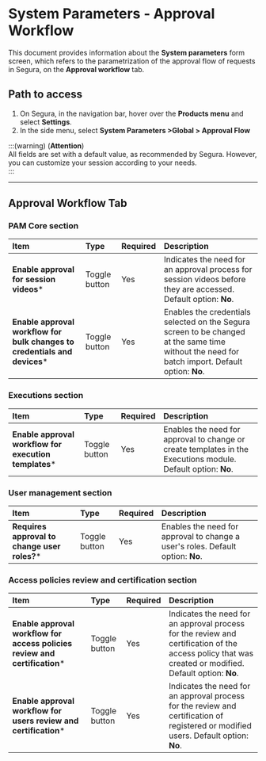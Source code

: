 # System Parameters - Approval Workflow

This document provides information about the **System parameters** form screen, which refers to the parametrization of the approval flow of requests in Segura, on the **Approval workflow** tab.

## Path to access

1. On Segura, in the navigation bar, hover over the **Products menu** and select **Settings**.  
2. In the side menu, select **System Parameters >Global > Approval Flow**

:::(warning) (**Attention**)  
All fields are set with a default value, as recommended by Segura. However, you can customize your session according to your needs.  
::: 

---
## Approval Workflow Tab
### PAM Core section

| **Item** | **Type** | **Required** | **Description** |
| :---- | :---- | :---- | :---- |
| **Enable approval for session videos*** | Toggle button | Yes | Indicates the need for an approval process for session videos before they are accessed. Default option: **No**. |
| **Enable approval workflow for bulk changes to credentials and devices*** | Toggle button | Yes | Enables the credentials selected on the Segura screen to be changed at the same time without the need for batch import. Default option: **No**. |

### Executions section

| **Item** | **Type** | **Required** | **Description** |
| :---- | :---- | :---- | :---- |
| **Enable approval workflow for execution templates*** | Toggle button | Yes | Enables the need for approval to change or create templates in the Executions module. Default option: **No**. |

### User management section

| **Item** | **Type** | **Required** | **Description** |
| :---- | :---- | :---- | :---- |
| **Requires approval to change user roles?*** | Toggle button | Yes | Enables the need for approval to change a user's roles. Default option: **No**. |

### Access policies review and certification section

| **Item** | **Type** | **Required** | **Description** |
| :---- | :---- | :---- | :---- |
| **Enable approval workflow for access policies review and certification*** | Toggle button | Yes | Indicates the need for an approval process for the review and certification of the access policy that was created or modified. Default option: **No**. |
| **Enable approval workflow for users review and certification*** | Toggle button | Yes | Indicates the need for an approval process for the review and certification of registered or modified users. Default option: **No**. |